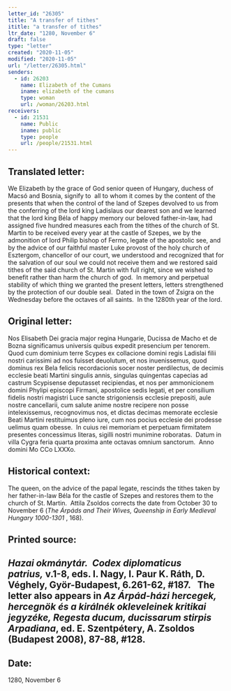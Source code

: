 ```yaml
---
letter_id: "26305"
title: "A transfer of tithes"
ititle: "a transfer of tithes"
ltr_date: "1280, November 6"
draft: false
type: "letter"
created: "2020-11-05"
modified: "2020-11-05"
url: "/letter/26305.html"
senders:
  - id: 26203
    name: Elizabeth of the Cumans
    iname: elizabeth of the cumans
    type: woman
    url: /woman/26203.html
receivers:
  - id: 21531
    name: Public
    iname: public
    type: people
    url: /people/21531.html
---
```

<h2> Translated letter:</h2><p>We Elizabeth by the grace of God senior queen of Hungary, duchess of Macsó and Bosnia, signify to&nbsp; all to whom it comes by the content of the presents that when the control of the land of Szepes devolved to us from the conferring of the lord king Ladislaus our dearest son and we learned that the lord king Béla of happy memory our beloved father-in-law, had assigned five hundred measures each from the tithes of the church of St. Martin to be received every year at the castle of Szepes, we by the admonition of lord Philip bishop of Fermo, legate of the apostolic see, and by the advice of our faithful master Luke provost of the holy church of Esztergom, chancellor of our court, we understood and recognized that for the salvation of our soul we could not receive them and we restored said tithes of the said church of St. Martin with full right, since we wished to benefit rather than harm the church of god.&nbsp; In memory and perpetual stability of which thing we granted the present letters, letters strengthened by the protection of our double seal.&nbsp; Dated in the town of Zsigra on the Wednesday before the octaves of all saints.&nbsp; In the 1280th year of the lord.</p><h2 class="mt-4"> Original letter:</h2><p>Nos Elisabeth Dei gracia major regina Hungarie, Ducissa de Macho et de Bozna significamus universis quibus expedit presencium per tenorem.&nbsp; Quod cum dominium terre Scypes ex collacione domini regis Ladislai filii nostri carissimi ad nos fuisset deuolutum, et nos inuenissemus, quod dominus rex Bela felicis recordacionis socer noster perdilectus, de decimis ecclesie beati Martini singulis annis, singulas quingentas capecias ad castrum Scypisense deputasset recipiendas, et nos per ammonicionem domini Phylipi episcopi Firmani, apostolice sedis legati, et per consilium fidelis nostri magistri Luce sancte strigoniensis ecclesie prepositi, aule nostre cancellarii, cum salute anime nostre recipere non posse intelexissemus, recognovimus nos, et dictas decimas memorate ecclesie Beati Martini restituimus pleno iure, cum nos pocius ecclesie dei prodesse uelimus quam obesse.&nbsp; In cuius rei memoriam et perpetuam firmitatem presentes concessimus literas, sigilli nostri munimine roboratas.&nbsp; Datum in villa Cygra feria quarta proxima ante octavas omnium sanctorum.&nbsp; Anno domini Mo CCo LXXXo.</p><h2 class="mt-4"> Historical context:</h2><p>The queen, on the advice of the papal legate, rescinds the tithes taken by her father-in-law Béla for the castle of Szepes and restores them to the church of St. Martin.&nbsp; Attila Zsoldos corrects the date from October 30 to November 6 (<i>The Árpáds and Their Wives, Queenship in Early Medieval Hungary 1000-1301</i>&nbsp;, 168).&nbsp;&nbsp;</p><h2 class="mt-4"> Printed source:</h2><h2><em>Hazai okmánytár.&nbsp; Codex diplomaticus patrius,</em>&nbsp;v.1-8, eds. I. Nagy, I. Paur K. Ráth, D. Véghely, Györ-Budapest, 6.261-62, #187.&nbsp; &nbsp;The letter also appears in <i>Az Árpád-házi hercegek, hercegnök és a királnék okleveleinek kritikai jegyzéke, Regesta ducum, ducissarum stirpis Arpadiana</i>, ed. E. Szentpétery, A. Zsoldos (Budapest 2008), 87-88, #128.</h2><h2 class="mt-4"> Date:</h2>1280, November 6
